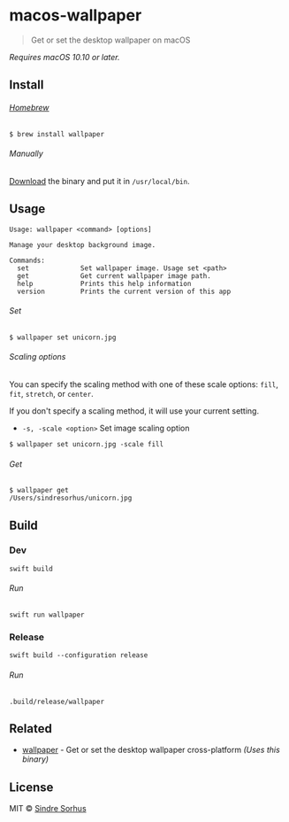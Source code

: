 # macos-wallpaper

> Get or set the desktop wallpaper on macOS

*Requires macOS 10.10 or later.*


## Install

###### [Homebrew](https://brew.sh)

```
$ brew install wallpaper
```

###### Manually

[Download](https://github.com/sindresorhus/macos-wallpaper/releases/latest) the binary and put it in `/usr/local/bin`.


## Usage

```
Usage: wallpaper <command> [options]

Manage your desktop background image.

Commands:
  set             Set wallpaper image. Usage set <path>
  get             Get current wallpaper image path.
  help            Prints this help information
  version         Prints the current version of this app
```

###### Set

```
$ wallpaper set unicorn.jpg
```

###### Scaling options

You can specify the scaling method with one of these scale options: `fill`, `fit`, `stretch`, or `center`.

If you don't specify a scaling method, it will use your current setting.

- `-s, -scale <option>` Set image scaling option

```
$ wallpaper set unicorn.jpg -scale fill
```

###### Get

```
$ wallpaper get
/Users/sindresorhus/unicorn.jpg
```


## Build

### Dev

```
swift build
```

###### Run

```
swift run wallpaper
```

### Release

```
swift build --configuration release
```

###### Run

```
.build/release/wallpaper
```


## Related

- [wallpaper](https://github.com/sindresorhus/wallpaper) - Get or set the desktop wallpaper cross-platform *(Uses this binary)*


## License

MIT © [Sindre Sorhus](https://sindresorhus.com)
